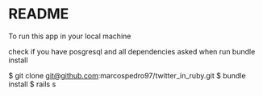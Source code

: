 # README

To run this app in your local machine

check if you have posgresql and all dependencies asked when run bundle install

$ git clone git@github.com:marcospedro97/twitter_in_ruby.git
$ bundle install
$ rails s
